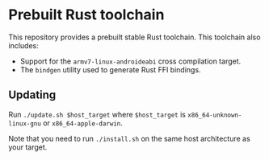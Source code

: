 # Prebuilt Rust toolchain

This repository provides a prebuilt stable Rust toolchain. This toolchain also includes:
- Support for the `armv7-linux-androideabi` cross compilation target.
- The `bindgen` utility used to generate Rust FFI bindings.

## Updating

Run `./update.sh $host_target` where `$host_target` is `x86_64-unknown-linux-gnu` or `x86_64-apple-darwin`.

Note that you need to run `./install.sh` on the same host architecture as your target.
